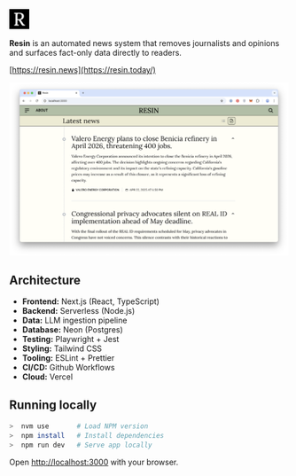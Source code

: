 <img src="src/app/icon.png" width="36px">

**Resin** is an automated news system that removes journalists and opinions and surfaces fact-only data directly to readers.

[https://resin.news](https://resin.today/)

<img src="src/app/assets/preview.png">

## Architecture

- **Frontend:** Next.js (React, TypeScript)
- **Backend:** Serverless (Node.js)
- **Data:** LLM ingestion pipeline
- **Database:** Neon (Postgres)
- **Testing:** Playwright + Jest
- **Styling:** Tailwind CSS
- **Tooling:** ESLint + Prettier
- **CI/CD:** Github Workflows
- **Cloud:** Vercel

## Running locally

```bash
>  nvm use       # Load NPM version
>  npm install   # Install dependencies
>  npm run dev   # Serve app locally
```

Open [http://localhost:3000](http://localhost:3000) with your browser.

